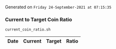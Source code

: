 Generated on `Friday 24-September-2021 at 07:15:35`

### Current to Target Coin Ratio
`current_coin_ratio.sh`

Date|Current|Target|Ratio
---|---|---|---

